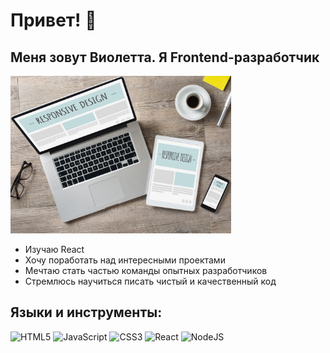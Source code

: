 # Привет! 👋
## Меня зовут Виолетта. Я Frontend-разработчик

<img src="img/1.jpg" width="70%">

- Изучаю React
- Хочу поработать над интересными проектами
- Мечтаю стать частью команды опытных разработчиков
- Стремлюсь научиться писать чистый и качественный код

## Языки и инструменты: 
![HTML5](https://img.shields.io/badge/html5-%23E34F26.svg?style=for-the-badge&logo=html5&logoColor=white)
![JavaScript](https://img.shields.io/badge/javascript-%23323330.svg?style=for-the-badge&logo=javascript&logoColor=%23F7DF1E)
![CSS3](https://img.shields.io/badge/css3-%231572B6.svg?style=for-the-badge&logo=css3&logoColor=white)
![React](https://img.shields.io/badge/react-%2320232a.svg?style=for-the-badge&logo=react&logoColor=%2361DAFB)
![NodeJS](https://img.shields.io/badge/node.js-6DA55F?style=for-the-badge&logo=node.js&logoColor=white)
